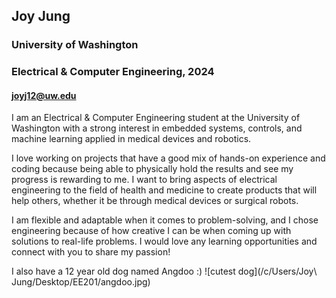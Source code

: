 ## Joy Jung
### University of Washington
### Electrical & Computer Engineering, 2024
#### joyj12@uw.edu

I am an Electrical & Computer Engineering student at the University of Washington with a strong interest in embedded systems, controls, and machine learning applied in medical devices and robotics.

I love working on projects that have a good mix of hands-on experience and coding because being able to physically hold the results and see my progress is rewarding to me. I want to bring aspects of electrical engineering to the field of health and medicine to create products that will help others, whether it be through medical devices or surgical robots.

I am flexible and adaptable when it comes to problem-solving, and I chose engineering because of how creative I can be when coming up with solutions to real-life problems. I would love any learning opportunities and connect with you to share my passion!

I also have a 12 year old dog named Angdoo :)
![cutest dog](/c/Users/Joy\ Jung/Desktop/EE201/angdoo.jpg)
